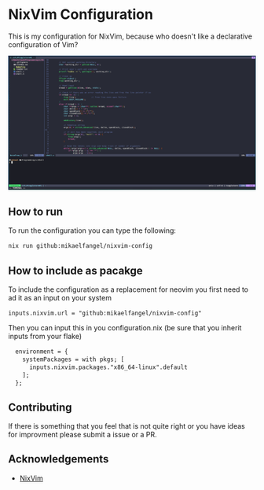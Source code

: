# NixVim Configuration
This is my configuration for NixVim, because who doesn't like a declarative configuration of Vim?

![Screenshot of configuration](/images/demo.png)

## How to run

To run the configuration you can type the following:

```bash
nix run github:mikaelfangel/nixvim-config
```

## How to include as pacakge

To include the configuration as a replacement for neovim you first need to ad it as an input on your system
```
inputs.nixvim.url = "github:mikaelfangel/nixvim-config"
```

Then you can input this in you configuration.nix (be sure that you inherit inputs from your flake)
```
  environment = {
    systemPackages = with pkgs; [
      inputs.nixvim.packages."x86_64-linux".default
    ];
  };
```

## Contributing

If there is something that you feel that is not quite right or you have ideas for improvment please submit a issue or a PR.

## Acknowledgements
 * [NixVim](https://github.com/nix-community/nixvim)
